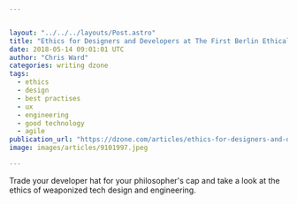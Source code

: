 ```yaml
---


layout: "../../../layouts/Post.astro"
title: "Ethics for Designers and Developers at The First Berlin Ethical Tech Meetup"
date: 2018-05-14 09:01:01 UTC
author: "Chris Ward"
categories: writing dzone
tags:
  - ethics
  - design
  - best practises
  - ux
  - engineering
  - good technology
  - agile
publication_url: "https://dzone.com/articles/ethics-for-designers-and-developers-at-the-first-b"
image: images/articles/9101997.jpeg

---
```

Trade your developer hat for your philosopher's cap and take a look at the ethics of weaponized tech design and engineering.

